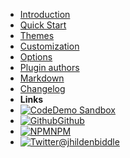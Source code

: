 <!-- markdownlint-disable-next-line first-line-heading -->
- [Introduction](introduction)
- [Quick Start](quick-start)
- [Themes](themes)
- [Customization](customization)
- [Options](options)
- [Plugin authors](plugin-authors)
- [Markdown](markdown)
- [Changelog](changelog)
- **Links**
- [![Code](assets/img/code.svg)Demo Sandbox](https://codesandbox.io/s/xv36w4695o)
- [![Github](assets/img/github.svg)Github](https://github.com/jhildenbiddle/docsify-themeable)
- [![NPM](assets/img/npm.svg)NPM](https://www.npmjs.com/package/docsify-themeable)
- [![Twitter](assets/img/twitter.svg)@jhildenbiddle](http://twitter.com/jhildenbiddle)
